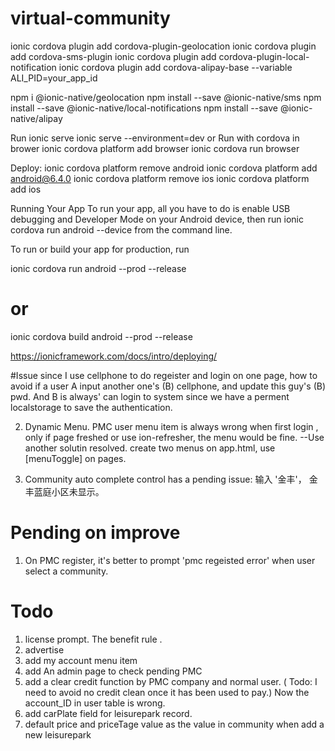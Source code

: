 # virtual-community

ionic cordova plugin add cordova-plugin-geolocation
ionic cordova plugin add cordova-sms-plugin
ionic cordova plugin add cordova-plugin-local-notification
ionic cordova plugin add cordova-alipay-base --variable ALI_PID=your_app_id

npm i @ionic-native/geolocation
npm install --save @ionic-native/sms
npm install --save @ionic-native/local-notifications
npm install --save @ionic-native/alipay


Run
ionic serve
ionic serve --environment=dev 
or Run with cordova in brower
ionic cordova platform add browser
ionic cordova run browser




Deploy: 
ionic cordova platform remove android
ionic cordova platform add android@6.4.0
ionic cordova platform remove ios
ionic cordova platform add ios 





Running Your App
To run your app, all you have to do is enable USB debugging and Developer Mode on your Android device, then run ionic cordova run android --device from the command line.

To run or build your app for production, run

ionic cordova run android --prod --release
# or
ionic cordova build android --prod --release

https://ionicframework.com/docs/intro/deploying/






#Issue
since I use cellphone to do regeister and login on one page, how to avoid if a user A  input another one's (B) cellphone, and update this guy's (B) pwd.  And B is always' can login to system since we have a perment localstorage to save the authentication.


2. Dynamic Menu. PMC user menu item is always wrong when first login , only if page freshed or use ion-refresher, the menu would be fine.
--Use another solutin resolved. create two menus on app.html, use [menuToggle] on pages.

3. Community auto complete control has a pending issue: 输入 '金丰'， 金丰蓝庭小区未显示。


# Pending on improve
1. On PMC register, it's better to prompt 'pmc regeisted error'  when user select a community.


# Todo
1. license prompt. The benefit rule .
2. advertise
3. add my account menu item
4. add An admin page to check pending PMC
5. add a clear credit function by PMC company and normal user. ( Todo: I need to avoid no credit clean once it has been used to pay.) Now the account_ID in user table is wrong.
6. add carPlate field for leisurepark record. 
7. default price and priceTage value as the value in community when add a new leisurepark 
